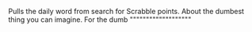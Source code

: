 Pulls the daily word from search for Scrabble points. About the dumbest thing you can imagine. For the dumb """""""""""""""""""
